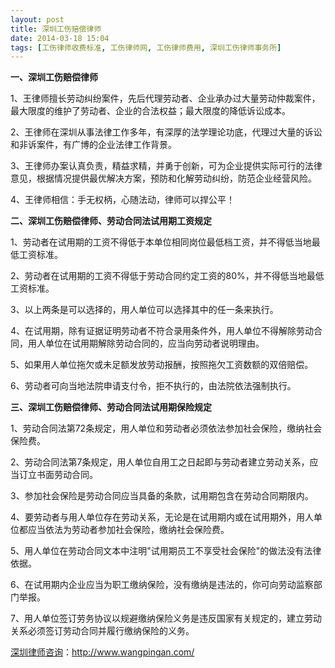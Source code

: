 ```yaml
---
layout: post
title: 深圳工伤赔偿律师
date: 2014-03-18 15:04
tags: [工伤律师收费标准, 工伤律师网, 工伤律师费用, 深圳工伤律师事务所]
---
```

<strong>一、深圳工伤赔偿律师</strong>

1、王律师擅长劳动纠纷案件，先后代理劳动者、企业承办过大量劳动仲裁案件，最大限度的维护了劳动者、企业的合法权益；最大限度的降低诉讼成本。

2、王律师在深圳从事法律工作多年，有深厚的法学理论功底，代理过大量的诉讼和非诉案件，有广博的企业法律工作背景。

3、王律师办案认真负责，精益求精，并勇于创新，可为企业提供实际可行的法律意见，根据情况提供最优解决方案，预防和化解劳动纠纷，防范企业经营风险。

4、王律师相信：手无权柄，心随法动，律师可以捍公平！

<strong>二、深圳工伤赔偿律师、劳动合同法试用期工资规定</strong>

1、劳动者在试用期的工资不得低于本单位相同岗位最低档工资，并不得低当地最低工资标准。

2、劳动者在试用期的工资不得低于劳动合同约定工资的80%，并不得低当地最低工资标准。

3、以上两条是可以选择的，用人单位可以选择其中的任一条来执行。

4、在试用期，除有证据证明劳动者不符合录用条件外，用人单位不得解除劳动合同，用人单位在试用期解除劳动合同的，应当向劳动者说明理由。

5、如果用人单位拖欠或未足额发放劳动报酬，按照拖欠工资数额的双倍赔偿。

6、劳动者可向当地法院申请支付令，拒不执行的，由法院依法强制执行。

<strong>三、深圳工伤赔偿律师、劳动合同法试用期保险规定</strong>

1、劳动合同法第72条规定，用人单位和劳动者必须依法参加社会保险，缴纳社会保险费。

2、劳动合同法第7条规定，用人单位自用工之日起即与劳动者建立劳动关系，应当订立书面劳动合同。

3、参加社会保险是劳动合同应当具备的条款，试用期包含在劳动合同期限内。

4、要劳动者与用人单位存在劳动关系，无论是在试用期内或在试用期外，用人单位都应当依法为劳动者参加社会保险，缴纳社会保险费。

5、用人单位在劳动合同文本中注明"试用期员工不享受社会保险"的做法没有法律依据。

6、在试用期内企业应当为职工缴纳保险，没有缴纳是违法的，你可向劳动监察部门举报。

7、用人单位签订劳务协议以规避缴纳保险义务是违反国家有关规定的，建立劳动关系必须签订劳动合同并履行缴纳保险的义务。



<a href="http://www.wangpingan.com/">深圳律师咨询</a>：<a href="http://www.wangpingan.com/">http://www.wangpingan.com/</a>

